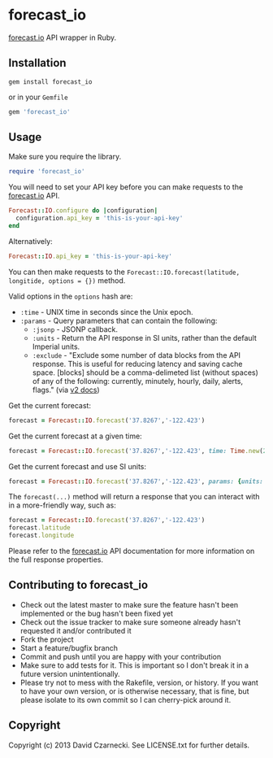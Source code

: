 # forecast_io

[forecast.io](https://developer.darkskyapp.com/docs/v2) API wrapper in Ruby.

## Installation

`gem install forecast_io`

or in your `Gemfile`

```ruby
gem 'forecast_io'
```

## Usage

Make sure you require the library.

```ruby
require 'forecast_io'
```

You will need to set your API key before you can make requests to the [forecast.io](https://developer.darkskyapp.com/docs/v2) API.

```ruby
Forecast::IO.configure do |configuration|
  configuration.api_key = 'this-is-your-api-key'
end
```

Alternatively:

```ruby
Forecast::IO.api_key = 'this-is-your-api-key'
```

You can then make requests to the `Forecast::IO.forecast(latitude, longitide, options = {})` method.

Valid options in the `options` hash are:

* `:time` - UNIX time in seconds since the Unix epoch.
* `:params` - Query parameters that can contain the following:
  * `:jsonp` - JSONP callback.
  * `:units` - Return the API response in SI units, rather than the default Imperial units.
  * `:exclude` - "Exclude some number of data blocks from the API response. This is useful for reducing latency and saving cache space. [blocks] should be a comma-delimeted list (without spaces) of any of the following: currently, minutely, hourly, daily, alerts, flags." (via [v2 docs](https://developer.forecast.io/docs/v2#changelog))

Get the current forecast:

```ruby
forecast = Forecast::IO.forecast('37.8267','-122.423')
```

Get the current forecast at a given time:

```ruby
forecast = Forecast::IO.forecast('37.8267','-122.423', time: Time.new(2013, 3, 11).to_i)
```

Get the current forecast and use SI units:

```ruby
forecast = Forecast::IO.forecast('37.8267','-122.423', params: {units: 'si'})
```

The `forecast(...)` method will return a response that you can interact with in a more-friendly way, such as:

```ruby
forecast = Forecast::IO.forecast('37.8267','-122.423')
forecast.latitude
forecast.longitude
```

Please refer to the [forecast.io](https://developer.darkskyapp.com/docs/v2) API documentation for more information on the full response properties.

## Contributing to forecast_io

* Check out the latest master to make sure the feature hasn't been implemented or the bug hasn't been fixed yet
* Check out the issue tracker to make sure someone already hasn't requested it and/or contributed it
* Fork the project
* Start a feature/bugfix branch
* Commit and push until you are happy with your contribution
* Make sure to add tests for it. This is important so I don't break it in a future version unintentionally.
* Please try not to mess with the Rakefile, version, or history. If you want to have your own version, or is otherwise necessary, that is fine, but please isolate to its own commit so I can cherry-pick around it.

## Copyright

Copyright (c) 2013 David Czarnecki. See LICENSE.txt for further details.
